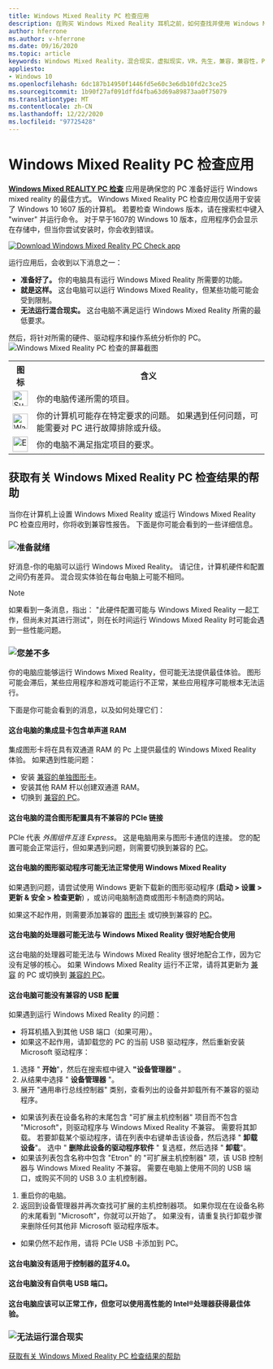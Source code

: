 ```yaml
---
title: Windows Mixed Reality PC 检查应用
description: 在购买 Windows Mixed Reality 耳机之前，如何查找并使用 Windows Mixed Reality PC 检查应用来测试 PC 的兼容性。
author: hferrone
ms.author: v-hferrone
ms.date: 09/16/2020
ms.topic: article
keywords: Windows Mixed Reality，混合现实，虚拟现实，VR，先生，兼容，兼容性，PC，系统要求
appliesto:
- Windows 10
ms.openlocfilehash: 6dc187b14950f1446fd5e60c3e6db10fd2c3ce25
ms.sourcegitcommit: 1b90f27af091dffd4fba63d69a89873aa0f75079
ms.translationtype: MT
ms.contentlocale: zh-CN
ms.lasthandoff: 12/22/2020
ms.locfileid: "97725428"
---
```

# <a name="windows-mixed-reality-pc-check-app"></a>Windows Mixed Reality PC 检查应用

**[Windows Mixed REALITY PC 检查](https://www.microsoft.com/store/p/windows-mixed-reality-pc-check/9nzvl19n7cnc)** 应用是确保您的 PC 准备好运行 Windows mixed reality 的最佳方式。 Windows Mixed Reality PC 检查应用仅适用于安装了 Windows 10 1607 版的计算机。 若要检查 Windows 版本，请在搜索栏中键入 "winver" 并运行命令。 对于早于1607的 Windows 10 版本，应用程序仍会显示在存储中，但当你尝试安装时，你会收到错误。

<a href="https://www.microsoft.com/store/productid/9NZVL19N7CNC"><img alt="Download Windows Mixed Reality PC Check app" src="images/WMR-PC-Check-app.png"/></a>

运行应用后，会收到以下消息之一：

* **准备好了。** 你的电脑具有运行 Windows Mixed Reality 所需要的功能。
* **就是这样。** 这台电脑可以运行 Windows Mixed Reality，但某些功能可能会受到限制。
* **无法运行混合现实。** 这台电脑不满足运行 Windows Mixed Reality 所需的最低要求。

然后，将针对所需的硬件、驱动程序和操作系统分析你的 PC。
![Windows Mixed Reality PC 检查的屏幕截图](images/screenshot-mr-pc-check.jpg) 

<table>
<tr>
<th>图标</th><th>含义</th>
</tr><tr>
<td> <img alt="Succeeded" width="30" height="30" src="images/glyph-succeeded.png" /></td><td style="vertical-align: middle">你的电脑传递所需的项目。</td>
</tr><tr>
<td> <img alt="Warning" width="30" height="30" src="images/glyph-warning.png" /></td><td style="vertical-align: middle">你的计算机可能存在特定要求的问题。 如果遇到任何问题，可能需要对 PC 进行故障排除或升级。</td>
</tr><tr>
<td> <img alt="Error" width="30" height="30" src="images/glyph-error.png" /></td><td style="vertical-align: middle">你的电脑不满足指定项目的要求。</td>
</tr>
</table>

## <a name="get-help-with-windows-mixed-reality-pc-check-results"></a>获取有关 Windows Mixed Reality PC 检查结果的帮助

当你在计算机上设置 Windows Mixed Reality 或运行 Windows Mixed Reality PC 检查应用时，你将收到兼容性报告。 下面是你可能会看到的一些详细信息。

### <a name="youre-good-to-go"></a>![准备就绪](images/glyph-succeeded.png)

好消息-你的电脑可以运行 Windows Mixed Reality。 请记住，计算机硬件和配置之间仍有差异。 混合现实体验在每台电脑上可能不相同。

>[!NOTE]
>如果看到一条消息，指出： "此硬件配置可能与 Windows Mixed Reality 一起工作，但尚未对其进行测试"，则在长时间运行 Windows Mixed Reality 时可能会遇到一些性能问题。

### <a name="youre-nearly-there"></a>![您差不多](images/glyph-warning.png)

你的电脑应能够运行 Windows Mixed Reality，但可能无法提供最佳体验。 图形可能会滞后，某些应用程序和游戏可能运行不正常，某些应用程序可能根本无法运行。

下面是你可能会看到的消息，以及如何处理它们：

#### <a name="this-pc-has-an-integrated-graphics-card-with-single-channel-ram"></a>这台电脑的集成显卡包含单声道 RAM

集成图形卡将在具有双通道 RAM 的 Pc 上提供最佳的 Windows Mixed Reality 体验。 如果遇到性能问题：

* 安装 [兼容的单独图形卡](windows-mixed-reality-minimum-pc-hardware-compatibility-guidelines.md)。
* 安装其他 RAM 杆以创建双通道 RAM。
* 切换到 [兼容的 PC](https://www.microsoft.com/windows/windows-mixed-reality-devices)。

#### <a name="this-pc-has-a-hybrid-graphics-configuration-with-an-incompatible-pcie-link"></a>这台电脑的混合图形配置具有不兼容的 PCIe 链接

PCIe 代表 *外围组件互连 Express*。 这是电脑用来与图形卡通信的连接。 您的配置可能会正常运行，但如果遇到问题，则需要切换到兼容的 [PC](https://www.microsoft.com/windows/windows-mixed-reality-devices)。

#### <a name="this-pcs-graphics-driver-might-not-work-well-with-windows-mixed-reality"></a>这台电脑的图形驱动程序可能无法正常使用 Windows Mixed Reality

如果遇到问题，请尝试使用 Windows 更新下载新的图形驱动程序 (**启动 > 设置 > 更新 & 安全 > 检查更新**) ，或访问电脑制造商或图形卡制造商的网站。

如果这不起作用，则需要添加兼容的 [图形卡](windows-mixed-reality-minimum-pc-hardware-compatibility-guidelines.md) 或切换到兼容的 [PC](https://www.microsoft.com/windows/windows-mixed-reality-devices)。

#### <a name="this-pcs-processor-might-not-work-well-with-windows-mixed-reality"></a>这台电脑的处理器可能无法与 Windows Mixed Reality 很好地配合使用

这台电脑的处理器可能无法与 Windows Mixed Reality 很好地配合工作，因为它没有足够的核心。 如果 Windows Mixed Reality 运行不正常，请将其更新为 [兼容](windows-mixed-reality-minimum-pc-hardware-compatibility-guidelines.md) 的 PC 或切换到 [兼容的 PC](https://www.microsoft.com/windows/windows-mixed-reality-devices)。

#### <a name="this-pc-might-not-have-a-compatible-usb-configuration"></a>这台电脑可能没有兼容的 USB 配置

如果遇到运行 Windows Mixed Reality 的问题：

* 将耳机插入到其他 USB 端口（如果可用）。
* 如果这不起作用，请卸载您的 PC 的当前 USB 驱动程序，然后重新安装 Microsoft 驱动程序：

1. 选择 " **开始**"，然后在搜索框中键入 **"设备管理器"** 。
1. 从结果中选择 " **设备管理器** "。
1. 展开 "通用串行总线控制器" 类别，查看列出的设备并卸载所有不兼容的驱动程序。 
 * 如果该列表在设备名称的末尾包含 "可扩展主机控制器" 项目而不包含 "Microsoft"，则驱动程序与 Windows Mixed Reality 不兼容。 需要将其卸载。 若要卸载某个驱动程序，请在列表中右键单击该设备，然后选择 " **卸载设备**"。 选中 " **删除此设备的驱动程序软件** " 复选框，然后选择 " **卸载**"。
 * 如果该列表包含名称中包含 "Etron" 的 "可扩展主机控制器" 项，该 USB 控制器与 Windows Mixed Reality 不兼容。 需要在电脑上使用不同的 USB 端口，或购买不同的 USB 3.0 主机控制器。
1. 重启你的电脑。 
1. 返回到设备管理器并再次查找可扩展的主机控制器项。 如果你现在在设备名称的末尾看到 "Microsoft"，你就可以开始了。 如果没有，请重复执行卸载步骤来删除任何其他非 Microsoft 驱动程序版本。
* 如果仍然不起作用，请将 PCIe USB 卡添加到 PC。

#### <a name="this-pc-doesnt-have-bluetooth-40-for-controllers"></a>这台电脑没有适用于控制器的蓝牙4.0。

#### <a name="this-pc-doesnt-have-a-self-powered-usb-port"></a>这台电脑没有自供电 USB 端口。

#### <a name="this-pc-should-work-but-youll-have-the-best-experience-with-a-high-performance-intel-processor"></a>这台电脑应该可以正常工作，但您可以使用高性能的 Intel®处理器获得最佳体验。

### <a name="cant-run-mixed-reality"></a>![无法运行混合现实](images/glyph-error.png)

 [获取有关 Windows Mixed Reality PC 检查结果的帮助](https://support.microsoft.com/en-us/help/4045777/windows-10-get-help-with-pc-compatibility-in-windows-mixed-reality)
